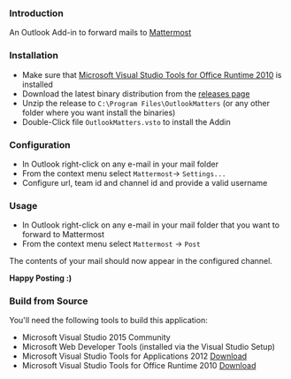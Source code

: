 ### Introduction
An Outlook Add-in to forward mails to [Mattermost](http://www.mattermost.org/)

### Installation
* Make sure that [Microsoft Visual Studio Tools for Office Runtime 2010](https://www.microsoft.com/en-us/download/details.aspx?id=48217) is installed
* Download the latest binary distribution from the [releases page](https://github.com/makmu/outlook-matters/releases)
* Unzip the release to `C:\Program Files\OutlookMatters` (or any other folder where you want install the binaries)
* Double-Click file `OutlookMatters.vsto` to install the Addin

### Configuration
* In Outlook right-click on any e-mail in your mail folder
* From the context menu select `Mattermost`-> `Settings...`
* Configure url, team id and channel id and provide a valid username

### Usage
* In Outlook right-click on any e-mail in your mail folder that you want to forward to Mattermost
* From the context menu select `Mattermost` -> `Post`

The contents of your mail should now appear in the configured channel.

**Happy Posting :)**

### Build from Source
You'll need the following tools to build this application:

* Microsoft Visual Studio 2015 Community
* Microsoft Web Developer Tools (installed via the Visual Studio Setup)
* Microsoft Visual Studio Tools for Applications 2012 [Download]( https://www.microsoft.com/de-DE/download/details.aspx?id=38807)
* Microsoft Visual Studio Tools for Office Runtime 2010 [Download](https://www.microsoft.com/en-us/download/details.aspx?id=48217)
